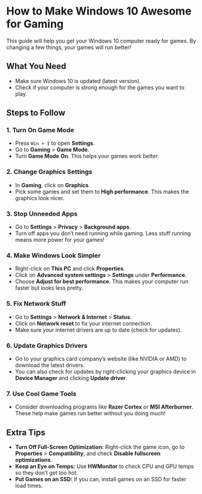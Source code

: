 # How to Make Windows 10 Awesome for Gaming

This guide will help you get your Windows 10 computer ready for games. By changing a few things, your games will run better!

## What You Need

- Make sure Windows 10 is updated (latest version).
- Check if your computer is strong enough for the games you want to play.

## Steps to Follow

### 1. Turn On Game Mode
- Press `Win + I` to open **Settings**.
- Go to **Gaming** > **Game Mode**.
- Turn **Game Mode** **On**. This helps your games work better.

### 2. Change Graphics Settings
- In **Gaming**, click on **Graphics**.
- Pick some games and set them to **High performance**. This makes the graphics look nicer.

### 3. Stop Unneeded Apps
- Go to **Settings** > **Privacy** > **Background apps**.
- Turn off apps you don’t need running while gaming. Less stuff running means more power for your games!

### 4. Make Windows Look Simpler
- Right-click on **This PC** and click **Properties**.
- Click on **Advanced system settings** > **Settings** under **Performance**.
- Choose **Adjust for best performance**. This makes your computer run faster but looks less pretty.

### 5. Fix Network Stuff
- Go to **Settings** > **Network & Internet** > **Status**.
- Click on **Network reset** to fix your internet connection.
- Make sure your internet drivers are up to date (check for updates).

### 6. Update Graphics Drivers
- Go to your graphics card company’s website (like NVIDIA or AMD) to download the latest drivers.
- You can also check for updates by right-clicking your graphics device in **Device Manager** and clicking **Update driver**.

### 7. Use Cool Game Tools
- Consider downloading programs like **Razer Cortex** or **MSI Afterburner**. These help make games run better without you doing much!

## Extra Tips
- **Turn Off Full-Screen Optimization:** Right-click the game icon, go to **Properties** > **Compatibility**, and check **Disable fullscreen optimizations**.
- **Keep an Eye on Temps:** Use **HWMonitor** to check CPU and GPU temps so they don’t get too hot.
- **Put Games on an SSD:** If you can, install games on an SSD for faster load times.
